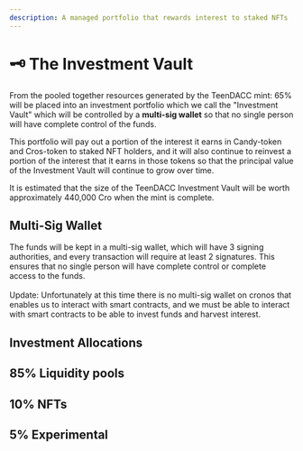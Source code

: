 ```yaml
---
description: A managed portfolio that rewards interest to staked NFTs
---
```


# 🗝 The Investment Vault

From the pooled together resources generated by the TeenDACC mint: 65% will be placed into an investment portfolio which we call the "Investment Vault" which will be controlled by a **multi-sig wallet** so that no single person will have complete control of the funds.

This portfolio will pay out a portion of the interest it earns in Candy-token and Cros-token to staked NFT holders, and it will also continue to reinvest a portion of the interest that it earns in those tokens so that the principal value of the Investment Vault will continue to grow over time.

It is estimated that the size of the TeenDACC Investment Vault will be worth approximately 440,000 Cro when the mint is complete.

## Multi-Sig Wallet

The funds will be kept in a multi-sig wallet, which will have 3 signing authorities, and every transaction will require at least 2 signatures. This ensures that no single person will have complete control or complete access to the funds. \
\
Update: Unfortunately at this time there is no multi-sig wallet on cronos that enables us to interact with smart contracts, and we must be able to interact with smart contracts to be able to invest funds and harvest interest.

## Investment Allocations

## 85% Liquidity pools

## 10% NFTs

## 5% Experimental&#x20;
